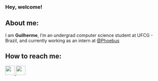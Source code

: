 ### Hey, welcome!

## About me:
I am **Guilherme**, I’m an undergrad computer science student at UFCG - Brazil, and currently working as an intern at <a href="https://www.phoebus.com.br/">@Phoebus</a>

## How to reach me:
<a href="https://www.linkedin.com/in/guilhermeboia/"><img height="30" src="https://github.com/anirudhbelwadi/anirudhbelwadi/blob/master/images/linkedin.png">
<a href="https://www.instagram.com/guilhermeboia/"><img height="30" src="https://github.com/anirudhbelwadi/anirudhbelwadi/blob/master/images/insta.png">

<!--
**guilhermeboia/guilhermeboia** is a ✨ _special_ ✨ repository because its `README.md` (this file) appears on your GitHub profile.

Here are some ideas to get you started:

- 🔭 I’m currently working on ...
- 🌱 I’m currently learning ...
- 👯 I’m looking to collaborate on ...
- 🤔 I’m looking for help with ...
- 💬 Ask me about ...
- 📫 How to reach me: ...
- 😄 Pronouns: ...
- ⚡ Fun fact: ...
-->
